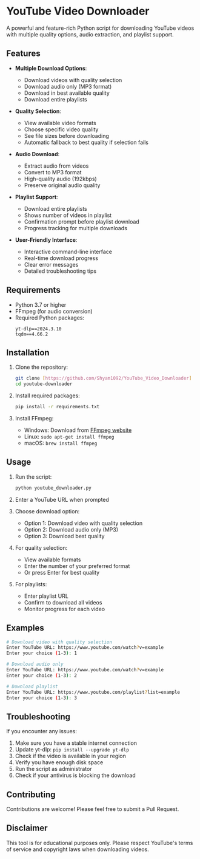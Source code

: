 # YouTube Video Downloader

A powerful and feature-rich Python script for downloading YouTube videos with multiple quality options, audio extraction, and playlist support.

## Features

- **Multiple Download Options**:
  - Download videos with quality selection
  - Download audio only (MP3 format)
  - Download in best available quality
  - Download entire playlists

- **Quality Selection**:
  - View available video formats
  - Choose specific video quality
  - See file sizes before downloading
  - Automatic fallback to best quality if selection fails

- **Audio Download**:
  - Extract audio from videos
  - Convert to MP3 format
  - High-quality audio (192kbps)
  - Preserve original audio quality

- **Playlist Support**:
  - Download entire playlists
  - Shows number of videos in playlist
  - Confirmation prompt before playlist download
  - Progress tracking for multiple downloads

- **User-Friendly Interface**:
  - Interactive command-line interface
  - Real-time download progress
  - Clear error messages
  - Detailed troubleshooting tips

## Requirements

- Python 3.7 or higher
- FFmpeg (for audio conversion)
- Required Python packages:
  ```
  yt-dlp==2024.3.10
  tqdm==4.66.2
  ```

## Installation

1. Clone the repository:
   ```bash
   git clone [https://github.com/Shyam1092/YouTube_Video_Downloader]
   cd youtube-downloader
   ```

2. Install required packages:
   ```bash
   pip install -r requirements.txt
   ```

3. Install FFmpeg:
   - Windows: Download from [FFmpeg website](https://ffmpeg.org/download.html)
   - Linux: `sudo apt-get install ffmpeg`
   - macOS: `brew install ffmpeg`

## Usage

1. Run the script:
   ```bash
   python youtube_downloader.py
   ```

2. Enter a YouTube URL when prompted

3. Choose download option:
   - Option 1: Download video with quality selection
   - Option 2: Download audio only (MP3)
   - Option 3: Download best quality

4. For quality selection:
   - View available formats
   - Enter the number of your preferred format
   - Or press Enter for best quality

5. For playlists:
   - Enter playlist URL
   - Confirm to download all videos
   - Monitor progress for each video

## Examples

```bash
# Download video with quality selection
Enter YouTube URL: https://www.youtube.com/watch?v=example
Enter your choice (1-3): 1

# Download audio only
Enter YouTube URL: https://www.youtube.com/watch?v=example
Enter your choice (1-3): 2

# Download playlist
Enter YouTube URL: https://www.youtube.com/playlist?list=example
Enter your choice (1-3): 3
```

## Troubleshooting

If you encounter any issues:

1. Make sure you have a stable internet connection
2. Update yt-dlp: `pip install --upgrade yt-dlp`
3. Check if the video is available in your region
4. Verify you have enough disk space
5. Run the script as administrator
6. Check if your antivirus is blocking the download

## Contributing

Contributions are welcome! Please feel free to submit a Pull Request.

## Disclaimer

This tool is for educational purposes only. Please respect YouTube's terms of service and copyright laws when downloading videos. 
